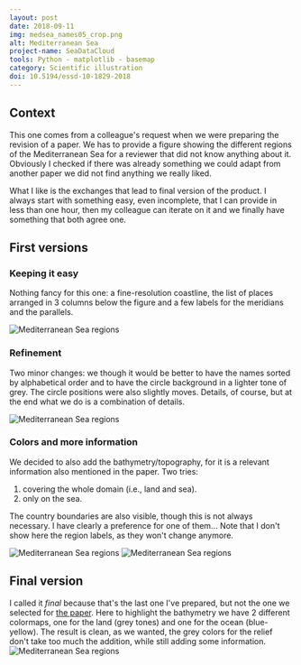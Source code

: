 ```yaml
---
layout: post
date: 2018-09-11
img: medsea_names05_crop.png
alt: Mediterranean Sea
project-name: SeaDataCloud
tools: Python - matplotlib - basemap
category: Scientific illustration
doi: 10.5194/essd-10-1829-2018
---
```


## Context

This one comes from a colleague's request when we were preparing the revision of a paper. We has to provide a figure showing the different regions of the Mediterranean Sea for a reviewer that did not know anything about it. Obviously I checked if there was already something we could adapt from another paper we did not find anything we really liked.

What I like is the exchanges that lead to final version of the product. I always start with something easy, even incomplete, that I can provide in less than one hour, then my colleague can iterate on it and we finally have something that both agree one.

## First versions

### Keeping it easy

Nothing fancy for this one: a fine-resolution coastline, the list of places arranged in 3 columns below the figure and a few labels for the meridians and the parallels.

<img src="{{ site.url }}/figures/portfolio/medsea_names01.png" class="img-responsive" alt="Mediterranean Sea regions">

### Refinement
Two minor changes: we though it would be better to have the names sorted by alphabetical order and to have the circle background in a lighter tone of grey. The circle positions were also slightly moves. Details, of course, but at the end what we do is a combination of details.

<img src="{{ site.url }}/figures/portfolio/medsea_names03.png" class="img-responsive" alt="Mediterranean Sea regions">

### Colors and more information
We decided to also add the bathymetry/topography, for it is a relevant information also mentioned in the paper. Two tries:
1. covering the whole domain (i.e., land and sea).
2. only on the sea.     

The country boundaries are also visible, though this is not always necessary. I have clearly a preference for one of them... Note that I don't show here the region labels, as they won't change anymore.

<img src="{{ site.url }}/figures/portfolio/medsea_names05.png" class="img-responsive" alt="Mediterranean Sea regions">

<img src="{{ site.url }}/figures/portfolio/medsea_names05b.png" class="img-responsive" alt="Mediterranean Sea regions">

## Final version

I called it *final* because that's the last one I've prepared, but not the one we selected for [the paper](https://www.earth-syst-sci-data.net/10/1829/2018/essd-10-1829-2018.pdf). Here to highlight the bathymetry we have 2 different colormaps, one for the land (grey tones) and one for the ocean (blue-yellow). The result is clean, as we wanted, the grey colors for the relief don't take too much the addition, while still adding some information.
<img src="{{ site.url }}/figures/portfolio/medsea_names06.png" class="img-responsive" alt="Mediterranean Sea regions">
